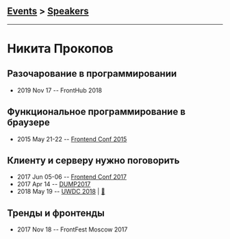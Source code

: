 ## [Events](../README.md) > [Speakers](../speakers.md)
---

# Никита Прокопов

## Разочарование в программировании
- 2019 Nov 17 -- FrontHub 2018    
## Функциональное программирование в браузере
- 2015 May 21-22 -- [Frontend Conf 2015](https://www.youtube.com/watch?v=binCNvZIZyM)    
## Клиенту и серверу нужно поговорить
- 2017 Jun 05-06 -- [Frontend Conf 2017](https://www.youtube.com/watch?v=B_1gC0Y2AgM)    
- 2017 Apr 14 -- [DUMP2017](https://www.youtube.com/watch?v=m-siXL-mbbE)    
- 2018 May 19 -- [UWDC 2018](https://youtu.be/B5RQTND0RtA?t=12298)  | [:notebook:](https://2018.uwdc.ru/storage/lectures/presentaions/1xm06L2hbmqu6Kz9YUsd3qmsUfjXtzVOfU0l42as.pdf)  
## Тренды и фронтенды
- 2017 Nov 18 -- FrontFest Moscow 2017    
